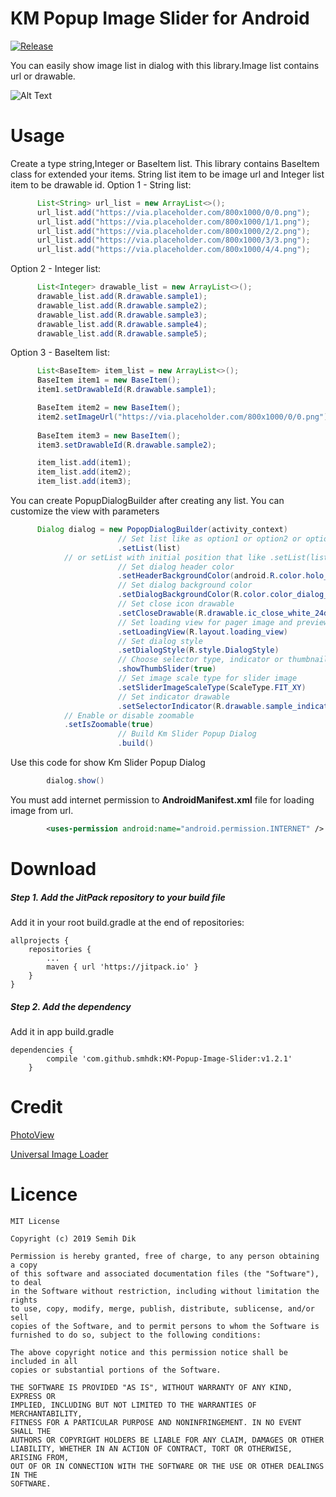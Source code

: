 KM Popup Image Slider for Android
=============
[![Release](https://jitpack.io/v/smhdk/KM-Popup-Image-Slider.svg)](https://jitpack.io/#smhdk/KM-Popup-Image-Slider "![Release](https://jitpack.io/v/smhdk/KM-Popup-Image-Slider.svg)")

You can easily show image list in dialog with this library.Image list contains url or drawable.  

![Alt Text](https://media.giphy.com/media/4QEGw3pIuzNDD5HP08/giphy.gif)

# Usage

Create a type string,Integer or BaseItem list. This library contains BaseItem class for extended your items.
String list item to be image url and Integer list item to be drawable id.
Option 1 - String list: 
```java
      List<String> url_list = new ArrayList<>();
      url_list.add("https://via.placeholder.com/800x1000/0/0.png");
      url_list.add("https://via.placeholder.com/800x1000/1/1.png");
      url_list.add("https://via.placeholder.com/800x1000/2/2.png");
      url_list.add("https://via.placeholder.com/800x1000/3/3.png");
      url_list.add("https://via.placeholder.com/800x1000/4/4.png");
```

Option 2 - Integer list: 
```java
      List<Integer> drawable_list = new ArrayList<>();
      drawable_list.add(R.drawable.sample1);
      drawable_list.add(R.drawable.sample2);
      drawable_list.add(R.drawable.sample3);
      drawable_list.add(R.drawable.sample4);
      drawable_list.add(R.drawable.sample5);
```

Option 3 - BaseItem list: 
```java
      List<BaseItem> item_list = new ArrayList<>();
      BaseItem item1 = new BaseItem();
      item1.setDrawableId(R.drawable.sample1);

      BaseItem item2 = new BaseItem();
      item2.setImageUrl("https://via.placeholder.com/800x1000/0/0.png");
      
      BaseItem item3 = new BaseItem();
      item3.setDrawableId(R.drawable.sample2);

      item_list.add(item1);
      item_list.add(item2);
      item_list.add(item3);
```
You can create PopupDialogBuilder after creating any list. You can customize the view with parameters

```java
      Dialog dialog = new PopopDialogBuilder(activity_context)
                        // Set list like as option1 or option2 or option3
                        .setList(list)
			// or setList with initial position that like .setList(list,position)
                        // Set dialog header color
                        .setHeaderBackgroundColor(android.R.color.holo_blue_light)
                        // Set dialog background color
                        .setDialogBackgroundColor(R.color.color_dialog_bg)
                        // Set close icon drawable
                        .setCloseDrawable(R.drawable.ic_close_white_24dp)
                        // Set loading view for pager image and preview image
                        .setLoadingView(R.layout.loading_view)
                        // Set dialog style
                        .setDialogStyle(R.style.DialogStyle)
                        // Choose selector type, indicator or thumbnail 
                        .showThumbSlider(true)
                        // Set image scale type for slider image
                        .setSliderImageScaleType(ScaleType.FIT_XY)
                        // Set indicator drawable
                        .setSelectorIndicator(R.drawable.sample_indicator_selector)
			// Enable or disable zoomable
			.setIsZoomable(true)
                        // Build Km Slider Popup Dialog
                        .build()
```
Use this code for show Km Slider Popup Dialog
```java
        dialog.show()
```
You must add internet permission to **AndroidManifest.xml** file for loading image from url.
```xml
    	<uses-permission android:name="android.permission.INTERNET" />
```


# Download

##### Step 1. Add the JitPack repository to your build file
Add it in your root build.gradle at the end of repositories:

	allprojects {
		repositories {
			...
			maven { url 'https://jitpack.io' }
		}
	}
##### Step 2. Add the dependency
Add it in app build.gradle
```
dependencies {
	    compile 'com.github.smhdk:KM-Popup-Image-Slider:v1.2.1'
	}
```

# Credit
[PhotoView](https://github.com/chrisbanes/PhotoView)

[Universal Image Loader](https://github.com/nostra13/Android-Universal-Image-Loader)

# Licence

	MIT License

	Copyright (c) 2019 Semih Dik

	Permission is hereby granted, free of charge, to any person obtaining a copy
	of this software and associated documentation files (the "Software"), to deal
	in the Software without restriction, including without limitation the rights
	to use, copy, modify, merge, publish, distribute, sublicense, and/or sell
	copies of the Software, and to permit persons to whom the Software is
	furnished to do so, subject to the following conditions:

	The above copyright notice and this permission notice shall be included in all
	copies or substantial portions of the Software.

	THE SOFTWARE IS PROVIDED "AS IS", WITHOUT WARRANTY OF ANY KIND, EXPRESS OR
	IMPLIED, INCLUDING BUT NOT LIMITED TO THE WARRANTIES OF MERCHANTABILITY,
	FITNESS FOR A PARTICULAR PURPOSE AND NONINFRINGEMENT. IN NO EVENT SHALL THE
	AUTHORS OR COPYRIGHT HOLDERS BE LIABLE FOR ANY CLAIM, DAMAGES OR OTHER
	LIABILITY, WHETHER IN AN ACTION OF CONTRACT, TORT OR OTHERWISE, ARISING FROM,
	OUT OF OR IN CONNECTION WITH THE SOFTWARE OR THE USE OR OTHER DEALINGS IN THE
	SOFTWARE.
